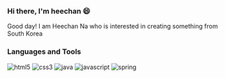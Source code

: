 ### Hi there, I'm heechan 😄
Good day! I am Heechan Na who is interested in creating something from South Korea

### Languages and Tools 
![html5](http://img.shields.io/badge/-html5-E34F26?style=flat-square&logo=html5)
![css3](http://img.shields.io/badge/-css3-1572B6?style=flat-square&logo=css3)
![java](http://img.shields.io/badge/-java-007396?style=flat-square&logo=java)
![javascript](http://img.shields.io/badge/-javascript-F7DF1E?style=flat-square&logo=javascript)
![spring](http://img.shields.io/badge/-spring-6DB33F?style=flat-square&logo=Spring)

<!--
**naheechan/naheechan** is a ✨ _special_ ✨ repository because its `README.md` (this file) appears on your GitHub profile.

Here are some ideas to get you started:

- 🔭 I’m currently working on ...
- 🌱 I’m currently learning ...
- 👯 I’m looking to collaborate on ...
- 🤔 I’m looking for help with ...
- 💬 Ask me about ...
- 📫 How to reach me: ...
- 😄 Pronouns: ...
- ⚡ Fun fact: ...
-->
